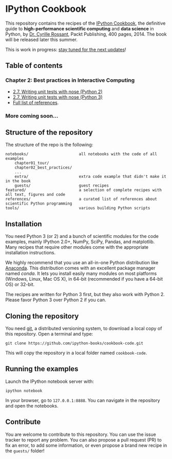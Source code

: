 IPython Cookbook
================

This repository contains the recipes of the [IPython Cookbook](https://ipython-books.github.io), the definitive guide to **high-performance scientific computing** and **data science** in Python, by [Dr. Cyrille Rossant](http://cyrille.rossant.net), Packt Publishing, 400 pages, 2014. The book will be released later this summer.

This is work in progress: [stay tuned for the next updates](https://twitter.com/cyrillerossant)!


## Table of contents

### Chapter 2: Best practices in Interactive Computing

* [2.7. Writing unit tests with nose (Python 2)](http://nbviewer.ipython.org/github/ipython-books/cookbook-code/blob/master/notebooks/chapter02_best_practices/07_unittests_py2.ipynb)
* [2.7. Writing unit tests with nose (Python 3)](http://nbviewer.ipython.org/github/ipython-books/cookbook-code/blob/master/notebooks/chapter02_best_practices/07_unittests.ipynb)
* [Full list of references](https://github.com/ipython-books/cookbook-code/blob/master/references/chapter02-best-practices.md).

### More coming soon...



## Structure of the repository

The structure of the repo is the following:

```
notebooks/                      all notebooks with the code of all examples
    chapter01_tour/             
    chapter02_best_practices/   
    ...
    extra/                      extra code example that didn't make it in the book
    guests/                     guest recipes
featured/                       a selection of complete recipes with all text, figures and code
references/                     a curated list of references about scientific Python programming
tools/                          various building Python scripts
```


## Installation

You need Python 3 (or 2) and a bunch of scientific modules for the code examples, mainly IPython 2.0+, NumPy, SciPy, Pandas, and matplotlib. Many recipes that require other modules come with the appropriate installation instructions.

We highly recommend that you use an all-in-one Python distribution like [Anaconda](http://continuum.io/downloads). This distribution comes with an excellent package manager named *conda*. It lets you install easily many modules on most platforms (Windows, Linux, Mac OS X), in 64-bit (recommended if you have a 64-bit OS) or 32-bit.

The recipes are written for Python 3 first, but they also work with Python 2. Please favor Python 3 over Python 2 if you can.


## Cloning the repository

You need [git](http://git-scm.com/), a distributed versioning system, to download a local copy of this repository. Open a terminal and type:

```
git clone https://github.com/ipython-books/cookbook-code.git
```

This will copy the repository in a local folder named `cookbook-code`.


## Running the examples

Launch the IPython notebook server with:

```
ipython notebook
```

In your browser, go to `127.0.0.1:8888`. You can navigate in the repository and open the notebooks.


## Contribute

You are welcome to contribute to this repository. You can use the issue tracker to report any problem. You can also propose a pull request (PR) to fix an error, to add some information, or even propose a brand new recipe in the `guests/` folder!


